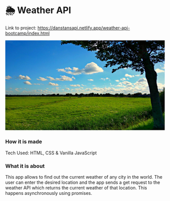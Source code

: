 # 🌦 Weather API

Link to project: https://danstansapi.netlify.app/weather-api-bootcamp/index.html

![beautiful day](beautifulDay.jfif)
 
### How it is made
Tech Used: HTML, CSS & Vanilla JavaScript

### What it is about
This app allows to find out the current weather of any city in the world. 
The user can enter the desired location and the app sends a get request to the weather API which returns the current weather of that location. 
This happens asynchronously using promises.
